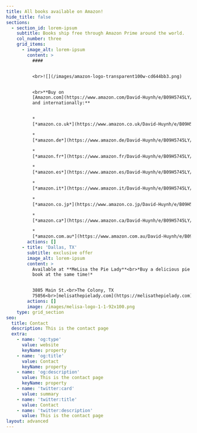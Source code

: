 ```yaml
---
title: All books available on Amazon!
hide_title: false
sections:
  - section_id: lorem-ipsum
    subtitle: Books ship free through Amazon Prime around the world.
    col_number: three
    grid_items:
      - image_alt: lorem-ipsum
        content: >
          ####


          <br>![](/images/amazon-logo-transparent100w-cd644bb3.png)


          <br>**Buy on
          [Amazon.com](https://www.amazon.com/David-Huynh/e/B09H5745LY/ref=dp_byline_cont_book\_1)
          and internationally:**


          *  
          [*amazon.co.uk*](https://www.amazon.co.uk/David-Huynh/e/B09H5745LY/ref=dp_byline_cont_book\_1)

          *  
          [*amazon.de*](https://www.amazon.de/David-Huynh/e/B09H5745LY/ref=dp_byline_cont_book\_1)

          *  
          [*amazon.fr*](https://www.amazon.fr/David-Huynh/e/B09H5745LY/ref=dp_byline_cont_book\_1)

          *  
          [*amazon.es*](https://www.amazon.es/David-Huynh/e/B09H5745LY/ref=dp_byline_cont_book\_1)

          *  
          [*amazon.it*](https://www.amazon.it/David-Huynh/e/B09H5745LY/ref=dp_byline_cont_book\_1)

          *  
          [*amazon.co.jp*](https://www.amazon.co.jp/David-Huynh/e/B09H5745LY/ref=dp_byline_cont_book\_1)

          *  
          [*amazon.ca*](https://www.amazon.ca/David-Huynh/e/B09H5745LY/ref=dp_byline_cont_book\_1)

          *  
          [*amazon.com.au*](https://www.amazon.com.au/David-Huynh/e/B09H5745LY/ref=dp_byline_cont_book\_1)
        actions: []
      - title: 'Dallas, TX'
        subtitle: exclusive offer
        image_alt: lorem-ipsum
        content: >
          Available at **MeLisa the Pie Lady**<br>*Buy a delicious pie and a
          book at the same time!*


          3805 Main St.<br>The Colony, TX
          75056<br>[melisathepielady.com](https://melisathepielady.com)
        actions: []
        image: /images/melisa-logo-1-1-92x100.png
    type: grid_section
seo:
  title: Contact
  description: This is the contact page
  extra:
    - name: 'og:type'
      value: website
      keyName: property
    - name: 'og:title'
      value: Contact
      keyName: property
    - name: 'og:description'
      value: This is the contact page
      keyName: property
    - name: 'twitter:card'
      value: summary
    - name: 'twitter:title'
      value: Contact
    - name: 'twitter:description'
      value: This is the contact page
layout: advanced
---
```

